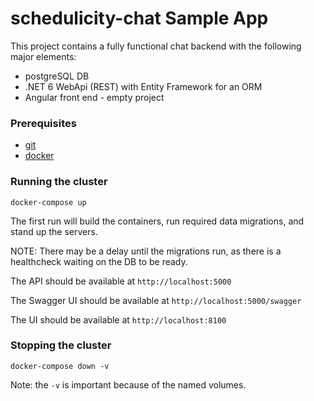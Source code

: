 # schedulicity-chat Sample App

This project contains a fully functional chat backend with the following major elements:
- postgreSQL DB
- .NET 6 WebApi (REST) with Entity Framework for an ORM
- Angular front end - empty project

### Prerequisites
- [git](https://git-scm.com/)
- [docker](https://docs.docker.com/get-docker/)

### Running the cluster

```shell
docker-compose up
```

The first run will build the containers, run required data migrations, and stand up the servers.

NOTE: There may be a delay until the migrations run, as there is a healthcheck waiting on the DB to be ready.

The API should be available at `http://localhost:5000`

The Swagger UI should be available at `http://localhost:5000/swagger`

The UI should be available at `http://localhost:8100`

### Stopping the cluster
```shell
docker-compose down -v
```
Note: the `-v` is important because of the named volumes.
